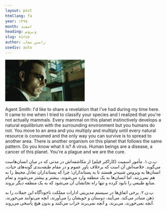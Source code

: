 ```yaml
---
layout: post
htmllang: fa
year: ۱۳۹۵
month: اسفند
heading: ویروس
slug: virus
author: رامین مجاب
usediv: auto
---
```


![fig](/assets/imgs/virus.png)

Agent Smith: I'd like to share a revelation that I've had during my time here. It came to me when I tried to classify your species and I realized that you're not actually mammals. Every mammal on this planet instinctively develops a natural equilibrium with the surrounding environment but you humans do not. You move to an area and you multiply and multiply until every natural resource is consumed and the only way you can survive is to spread to another area. There is another organism on this planet that follows the same pattern. Do you know what it is? A virus. Human beings are a disease, a cancer of this planet. You're a plague and we are the cure.

پ.ن.۱. مأمور اسمیت (کاراکتر فیلم) از مکاشفه‌اش در مدتی که در میان انسان‌هاست می‌گوید. خلاصه‌اش آن است که برخلاف باور عموم و در مقام طبقه‌بندی گونه‌های حیات، انسان‌ها به ویروس شبیه‌تر هستند تا به پستانداران؛ چرا که پستانداران تعادل محیط را به هم نمی‌زنند، اما انسان‌ها به یک منطقه وارد می‌شوند، بیشتر و بیشتر می‌شوند و تمام منابع طبیعی را نابود کرده و تنها راه نجاتشان آن می‌شود که به یک منطقه دیگر بروند.

پ.ن.۲. برخی اتفاق‌ها در سیستم مدیریتی ادارات مملکت ناخودآگاه این جملات را به ذهن متبادر می‌کند. می‌آیند، دوستان و خویشان را می‌آورند، آنچه می‌توانند می‌خورند، آنچه نمی‌خورند، می‌برند، و آنچه نمی‌برند خراب می‌کنند و بدون هیچ پاسخی می‌روند.


